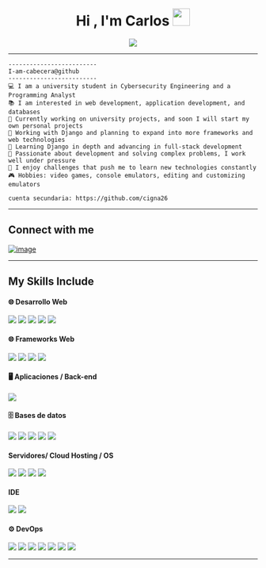 <h1 align="center"><b>Hi , I'm Carlos </b><img src="https://media.giphy.com/media/hvRJCLFzcasrR4ia7z/giphy.gif" width="35"></h1>
<p align="center">
  <a href="https://github.com/DenverCoder1/readme-typing-svg"><img src="https://readme-typing-svg.herokuapp.com?lines=Ingeniero+en+Ciberseguridad;Analista+Programador;Dreams+=+Full+Stack+Developer;Always%20learning%20new%20things&center=true&width=380&height=45"></a>
</p>

<hr>

```
-------------------------
I-am-cabecera@github
-------------------------
💻 I am a university student in Cybersecurity Engineering and a Programming Analyst  
📚 I am interested in web development, application development, and databases  
📝 Currently working on university projects, and soon I will start my own personal projects  
🔭 Working with Django and planning to expand into more frameworks and web technologies  
🌱 Learning Django in depth and advancing in full-stack development  
🚩 Passionate about development and solving complex problems, I work well under pressure  
💖 I enjoy challenges that push me to learn new technologies constantly  
🎮 Hobbies: video games, console emulators, editing and customizing emulators

cuenta secundaria: https://github.com/cigna26

```
<hr>


## Connect with me
<div >

[![image](https://img.shields.io/badge/LinkedIn-0077B5?style=for-the-badge&logo=linkedin&logoColor=white)](https://www.linkedin.com/in/cigna26)
</div>

<hr>

## My Skills Include

<h4>🌐 Desarrollo Web </h4>
<span> 
<img src="https://img.shields.io/badge/HTML5-E34F26?style=for-the-badge&logo=html5&logoColor=white">
<img src="https://img.shields.io/badge/CSS3-1572B6?style=for-the-badge&logo=css3&logoColor=white">
<img src="https://img.shields.io/badge/JavaScript-F7DF1E?style=for-the-badge&logo=javascript&logoColor=black">
<img src="https://img.shields.io/badge/Django-092E20?style=for-the-badge&logo=django&logoColor=white">
<img src="https://img.shields.io/badge/Node.js-339933?style=for-the-badge&logo=nodedotjs&logoColor=white">
</span>

<h4>🌐 Frameworks Web</h4>
<span>
  <img src="https://img.shields.io/badge/Bootstrap-563D7C?style=for-the-badge&logo=bootstrap&logoColor=white">
  <img src="https://img.shields.io/badge/Django-092E20?style=for-the-badge&logo=django&logoColor=white">
  <img src="https://img.shields.io/badge/React-61DAFB?style=for-the-badge&logo=react&logoColor=black">
  <img src="https://img.shields.io/badge/Vite-646CFF?style=for-the-badge&logo=vite&logoColor=white">
  
</span>

<h4>🖥️ Aplicaciones / Back-end</h4>
<span> 
<img src="https://img.shields.io/badge/Python-3776AB?style=for-the-badge&logo=python&logoColor=white">
</span>

<h4>🗄️ Bases de datos</h4>
<span>
  <img src="https://img.shields.io/badge/MySQL-00000F?style=for-the-badge&logo=mysql&logoColor=white">
  <img src="https://img.shields.io/badge/SQLite-003B57?style=for-the-badge&logo=sqlite&logoColor=white">
  <img src="https://img.shields.io/badge/MongoDB-47A248?style=for-the-badge&logo=mongodb&logoColor=white">
  <img src="https://img.shields.io/badge/Oracle-F80000?style=for-the-badge&logo=oracle&logoColor=white">
  <img src="https://img.shields.io/badge/Data_Modeler-F80000?style=for-the-badge&logo=oracle&logoColor=white">
</span>

<h4>Servidores/ Cloud Hosting / OS </h4>
<span>
<!-- Hosting / OS -->
<img src="https://img.shields.io/badge/Linux-FCC624?style=for-the-badge&logo=linux&logoColor=black">
<img src="https://img.shields.io/badge/Red_Hat-EE0000?style=for-the-badge&logo=redhat&logoColor=white">
<img src="https://img.shields.io/badge/GitHub_Pages-000000?style=for-the-badge&logo=github&logoColor=white">
<img src="https://img.shields.io/badge/Windows_Server-0078D6?style=for-the-badge&logo=windows&logoColor=white">

</span>


<h4> IDE </h4>
<span>
<img src="https://img.shields.io/badge/Visual_Studio_Code-0078D4?style=for-the-badge&logo=visual%20studio%20code&logoColor=white">
<img src="https://img.shields.io/badge/Arduino-00979D?style=for-the-badge&logo=arduino&logoColor=white">
</span>

<h4>⚙️ DevOps</h4>
<span>
  <img src="https://img.shields.io/badge/Git-F05032?style=for-the-badge&logo=git&logoColor=white">
  <img src="https://img.shields.io/badge/GitHub-181717?style=for-the-badge&logo=github&logoColor=white">
  <img src="https://img.shields.io/badge/Linux-FCC624?style=for-the-badge&logo=linux&logoColor=black">
  <img src="https://img.shields.io/badge/Docker-2496ED?style=for-the-badge&logo=docker&logoColor=white">

  <img src="https://img.shields.io/badge/Vite-646CFF?style=for-the-badge&logo=vite&logoColor=white">
  <img src="https://img.shields.io/badge/Xampp-F37623?style=for-the-badge&logo=xampp&logoColor=white">
  <img src="https://img.shields.io/badge/PSeInt-4B0082?style=for-the-badge&logoColor=white">
</span>

<hr>



